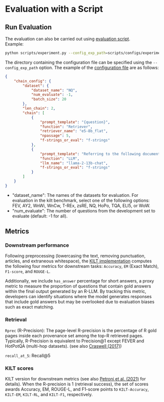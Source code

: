 # Evaluation with a Script

## Run Evaluation

The evaluation can also be carried out using [evaluation script](../scripts/experiment.py).  
Example:

```bash
python scripts/experiment.py --config_exp_path=scripts/configs/experiment_settings/sample_evaluation
```

The directory containing the configuration file can be specified using the `--config_exp_path` option.
The example of the [configuration file](../scripts/configs/experiment_settings/sample_evaluation/nq.json) are as follows:

```json
{
    "chain_config": {
        "dataset": {
            "dataset_name": "NQ",
            "num_evaluate": -1,
            "batch_size": 20
        },
        "len_chain": 2,
        "chain": [
            {
                "prompt_template": "{question}",
                "function": "Retriever",
                "retriever_name": "e5-8b_flat",
                "npassage": 5,
                "f-strings_or_eval": "f-strings"
            },
            {
                "prompt_template": "Referring to the following document, answer \"{question}?\" in 5 words or less.\n\n{response[0]}\n\nAnswer: ",
                "function": "LLM",
                "llm_name": "llama-2-13b-chat",
                "f-strings_or_eval": "f-strings"
            }
        ]
    }
}
```

- "dataset_name": The names of the datasets for evaluation. For evaluation in the kilt benchmark, select one of the following options: FEV, AY2, WnWi, WnCw, T-REx, zsRE, NQ, HoPo, TQA, ELI5, or WoW.
- "num_evaluate": The number of questions from the development set to evaluate (default: -1 for all).

## Metrics

### Downstream performance

Following preprocessing (lowercasing the text, removing punctuation, articles, and extraneous whitespace), the [KILT implementation](https://github.com/facebookresearch/KILT/blob/main/kilt/eval_downstream.py) computes the following four metrics for downstream tasks: `Accuracy`, `EM` (Exact Match), `F1-score`, and `ROUGE-L`.

Additionally, we include `has_answer` percentage for short answers, a proxy metric to measure the proportion of questions that contain gold answers within the final output generated by an R-LLM.
By tracking this metric, developers can identify situations where the model generates responses that include gold answers but may be overlooked due to evaluation biases such as exact matching.

### Retrieval

`Rprec` (R-Precision): 
The page-level R-precision is the percentage of R gold pages inside each provenance set among the top-R retrieved pages. Typically, R-Precision is equivalent to Precision@1 except FEVER and HotPotQA (multi-hop datasets).
(see also [Craswell (2017)](https://link.springer.com/referenceworkentry/10.1007/978-1-4899-7993-3_486-2))

`recall_at_5`: Recall@5


### KILT scores
KILT version for downstream metrics (see also [Petroni et al. (2021)](https://aclanthology.org/2021.naacl-main.200/) for details).
When the R-precision is 1 (retrieval success), the set of scores awards Accuracy, EM, ROUGE-L, and F1-score points to `KILT-Accuracy`, `KILT-EM`, `KILT-RL`, and `KILT-F1`, respectively.

